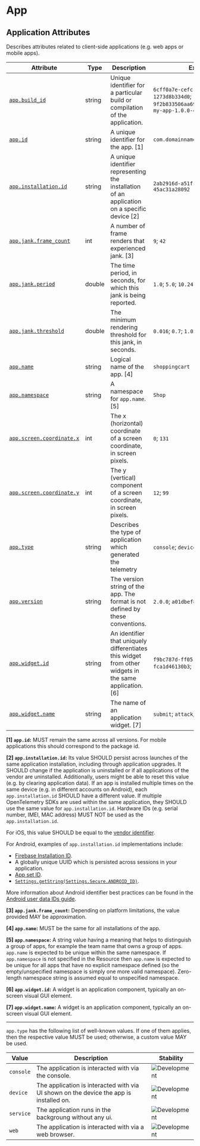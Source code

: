 <!-- NOTE: THIS FILE IS AUTOGENERATED. DO NOT EDIT BY HAND. -->
<!-- see templates/registry/markdown/attribute_namespace.md.j2 -->

# App

## Application Attributes

Describes attributes related to client-side applications (e.g. web apps or mobile apps).

| Attribute | Type | Description | Examples | Stability |
|---|---|---|---|---|
| <a id="app-build-id" href="#app-build-id">`app.build_id`</a> | string | Unique identifier for a particular build or compilation of the application. | `6cff0a7e-cefc-4668-96f5-1273d8b334d0`; `9f2b833506aa6973a92fde9733e6271f`; `my-app-1.0.0-code-123` | ![Development](https://img.shields.io/badge/-development-blue) |
| <a id="app-id" href="#app-id">`app.id`</a> | string | A unique identifier for the app. [1] | `com.domainname.applicationname` | ![Stable](https://img.shields.io/badge/-stable-lightgreen) |
| <a id="app-installation-id" href="#app-installation-id">`app.installation.id`</a> | string | A unique identifier representing the installation of an application on a specific device [2] | `2ab2916d-a51f-4ac8-80ee-45ac31a28092` | ![Development](https://img.shields.io/badge/-development-blue) |
| <a id="app-jank-frame-count" href="#app-jank-frame-count">`app.jank.frame_count`</a> | int | A number of frame renders that experienced jank. [3] | `9`; `42` | ![Development](https://img.shields.io/badge/-development-blue) |
| <a id="app-jank-period" href="#app-jank-period">`app.jank.period`</a> | double | The time period, in seconds, for which this jank is being reported. | `1.0`; `5.0`; `10.24` | ![Development](https://img.shields.io/badge/-development-blue) |
| <a id="app-jank-threshold" href="#app-jank-threshold">`app.jank.threshold`</a> | double | The minimum rendering threshold for this jank, in seconds. | `0.016`; `0.7`; `1.024` | ![Development](https://img.shields.io/badge/-development-blue) |
| <a id="app-name" href="#app-name">`app.name`</a> | string | Logical name of the app. [4] | `shoppingcart` | ![Stable](https://img.shields.io/badge/-stable-lightgreen) |
| <a id="app-namespace" href="#app-namespace">`app.namespace`</a> | string | A namespace for `app.name`. [5] | `Shop` | ![Development](https://img.shields.io/badge/-development-blue) |
| <a id="app-screen-coordinate-x" href="#app-screen-coordinate-x">`app.screen.coordinate.x`</a> | int | The x (horizontal) coordinate of a screen coordinate, in screen pixels. | `0`; `131` | ![Development](https://img.shields.io/badge/-development-blue) |
| <a id="app-screen-coordinate-y" href="#app-screen-coordinate-y">`app.screen.coordinate.y`</a> | int | The y (vertical) component of a screen coordinate, in screen pixels. | `12`; `99` | ![Development](https://img.shields.io/badge/-development-blue) |
| <a id="app-type" href="#app-type">`app.type`</a> | string | Describes the type of application which generated the telemetry | `console`; `device`; `service` | ![Development](https://img.shields.io/badge/-development-blue) |
| <a id="app-version" href="#app-version">`app.version`</a> | string | The version string of the app. The format is not defined by these conventions. | `2.0.0`; `a01dbef8a` | ![Stable](https://img.shields.io/badge/-stable-lightgreen) |
| <a id="app-widget-id" href="#app-widget-id">`app.widget.id`</a> | string | An identifier that uniquely differentiates this widget from other widgets in the same application. [6] | `f9bc787d-ff05-48ad-90e1-fca1d46130b3`; `submit_order_1829` | ![Development](https://img.shields.io/badge/-development-blue) |
| <a id="app-widget-name" href="#app-widget-name">`app.widget.name`</a> | string | The name of an application widget. [7] | `submit`; `attack`; `Clear Cart` | ![Development](https://img.shields.io/badge/-development-blue) |

**[1] `app.id`:** MUST remain the same across all versions. For mobile applications this should correspond to the package id.

**[2] `app.installation.id`:** Its value SHOULD persist across launches of the same application installation, including through application upgrades.
It SHOULD change if the application is uninstalled or if all applications of the vendor are uninstalled.
Additionally, users might be able to reset this value (e.g. by clearing application data).
If an app is installed multiple times on the same device (e.g. in different accounts on Android), each `app.installation.id` SHOULD have a different value.
If multiple OpenTelemetry SDKs are used within the same application, they SHOULD use the same value for `app.installation.id`.
Hardware IDs (e.g. serial number, IMEI, MAC address) MUST NOT be used as the `app.installation.id`.

For iOS, this value SHOULD be equal to the [vendor identifier](https://developer.apple.com/documentation/uikit/uidevice/identifierforvendor).

For Android, examples of `app.installation.id` implementations include:

- [Firebase Installation ID](https://firebase.google.com/docs/projects/manage-installations).
- A globally unique UUID which is persisted across sessions in your application.
- [App set ID](https://developer.android.com/identity/app-set-id).
- [`Settings.getString(Settings.Secure.ANDROID_ID)`](https://developer.android.com/reference/android/provider/Settings.Secure#ANDROID_ID).

More information about Android identifier best practices can be found in the [Android user data IDs guide](https://developer.android.com/training/articles/user-data-ids).

**[3] `app.jank.frame_count`:** Depending on platform limitations, the value provided MAY be approximation.

**[4] `app.name`:** MUST be the same for all installations of the app.

**[5] `app.namespace`:** A string value having a meaning that helps to distinguish a group of apps, for example the team name that owns a group of apps. `app.name` is expected to be unique within the same namespace. If `app.namespace` is not specified in the Resource then `app.name` is expected to be unique for all apps that have no explicit namespace defined (so the empty/unspecified namespace is simply one more valid namespace). Zero-length namespace string is assumed equal to unspecified namespace.

**[6] `app.widget.id`:** A widget is an application component, typically an on-screen visual GUI element.

**[7] `app.widget.name`:** A widget is an application component, typically an on-screen visual GUI element.

---

`app.type` has the following list of well-known values. If one of them applies, then the respective value MUST be used; otherwise, a custom value MAY be used.

| Value  | Description | Stability |
|---|---|---|
| `console` | The application is interacted with via the console. | ![Development](https://img.shields.io/badge/-development-blue) |
| `device` | The application is interacted with via UI shown on the device the app is installed on. | ![Development](https://img.shields.io/badge/-development-blue) |
| `service` | The application runs in the backgroung without any ui. | ![Development](https://img.shields.io/badge/-development-blue) |
| `web` | The application is interacted with via a web browser. | ![Development](https://img.shields.io/badge/-development-blue) |
